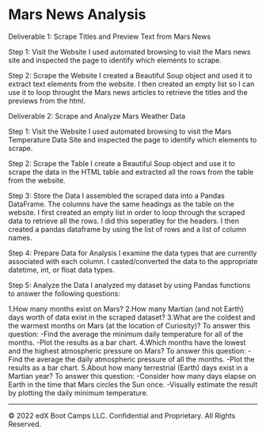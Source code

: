 # Mars News Analysis

Deliverable 1: Scrape Titles and Preview Text from Mars News

Step 1: Visit the Website
I used automated browsing to visit the Mars news site and inspected the page to identify which elements to scrape.

Step 2: Scrape the Website
I created a Beautiful Soup object and used it to extract text elements from the website. I then created an empty list so I can use it to loop throught the Mars news articles to retrieve the titles and the previews from the html.



Deliverable 2: Scrape and Analyze Mars Weather Data

Step 1: Visit the Website
I used automated browsing to visit the Mars Temperature Data Site and inspected the page to identify which elements to scrape.

Step 2: Scrape the Table
I create a Beautiful Soup object and use it to scrape the data in the HTML table and extracted all the rows from the table from the website.

Step 3: Store the Data
I assembled the scraped data into a Pandas DataFrame. The columns  have the same headings as the table on the website. I first created an empty list in order to loop through the scraped data to retrieve all the rows. I did this seperatley for the headers. I then created a pandas dataframe by using the list of rows and a list of column names. 

Step 4: Prepare Data for Analysis
I examine the data types that are currently associated with each column. I casted/converted the data to the appropriate datetime, int, or float data types.

Step 5: Analyze the Data
I analyzed my dataset by using Pandas functions to answer the following questions:

1.How many months exist on Mars?
2.How many Martian (and not Earth) days worth of data exist in the scraped dataset?
3.What are the coldest and the warmest months on Mars (at the location of Curiosity)? To answer this question:
    -Find the average the minimum daily temperature for all of the months.
    -Plot the results as a bar chart.
4.Which months have the lowest and the highest atmospheric pressure on Mars? To answer this question:
    -Find the average the daily atmospheric pressure of all the months.
    -Plot the results as a bar chart.
5.About how many terrestrial (Earth) days exist in a Martian year? To answer this question:
    -Consider how many days elapse on Earth in the time that Mars circles the Sun once.
    -Visually estimate the result by plotting the daily minimum temperature.





---

© 2022 edX Boot Camps LLC. Confidential and Proprietary. All Rights Reserved.
